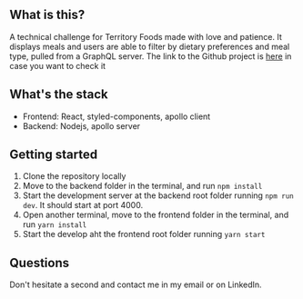 
## What is this?
A technical challenge for Territory Foods made with love and patience. It displays meals and users are able to filter by dietary preferences and meal type, pulled from a GraphQL server. The link to the Github project is [here](https://github.com/Metashaker/territory-foods) in case you want to check it

## What's the stack
  - Frontend: React, styled-components, apollo client
  - Backend: Nodejs, apollo server

## Getting started
1. Clone the repository locally
2. Move to the backend folder in the terminal, and run `npm install`
3. Start the development server at the backend root folder running `npm run dev`. It should start at port 4000.
4. Open another terminal, move to the frontend folder in the terminal, and run `yarn install`
5. Start the develop aht the frontend root folder running `yarn start`

## Questions

Don't hesitate a second and contact me in my email or on LinkedIn. 

